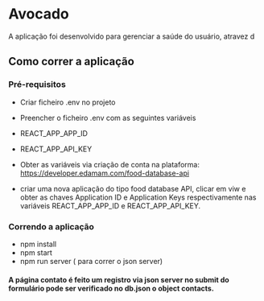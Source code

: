 # Avocado
 A aplicação foi desenvolvido para gerenciar a saúde do usuário, atravez d

## Como correr a aplicação 

### Pré-requisitos 
- Criar ficheiro .env no projeto 
- Preencher o ficheiro .env com as seguintes variáveis 
- REACT_APP_APP_ID

- REACT_APP_API_KEY

- Obter as variáveis via criação de conta na plataforma:
https://developer.edamam.com/food-database-api

- criar uma nova aplicação do tipo food database API, clicar em viw e obter as chaves Application ID e Application Keys respectivamente nas variáveis REACT_APP_APP_ID e REACT_APP_API_KEY. 

### Correndo a aplicação 

- npm install 
- npm start 
- npm run server ( para correr o json server)


#### A página contato é feito um registro via json server no submit do formulário pode ser verificado no db.json o object contacts. 

###### 